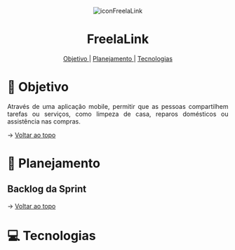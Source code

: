 <span id="topo">

<div align="center">
 
  ![iconFreelaLink](https://github.com/user-attachments/assets/8ee44cc9-7c51-4cdd-9208-4b5f9c615a47)
  
  # FreelaLink
</div>
  
<p align="center">
  <a href ="#objetivo"> Objetivo </a>  | 
  <a href ="#planejamento"> Planejamento </a>  |
  <a href ="#tecnologia"> Tecnologias </a>
</p>

# :dart: Objetivo <span id="objetivo"></span>
<p align="justify">
  Através de uma aplicação mobile, permitir que as pessoas compartilhem tarefas ou serviços, como limpeza de casa, reparos domésticos ou assistência nas compras.
</p>

→ [Voltar ao topo](#topo)

# :pushpin: Planejamento <span id="planejamento"></span>

## Backlog da Sprint


→ [Voltar ao topo](#topo)

# :computer: Tecnologias <span id="tecnologia"></span>



